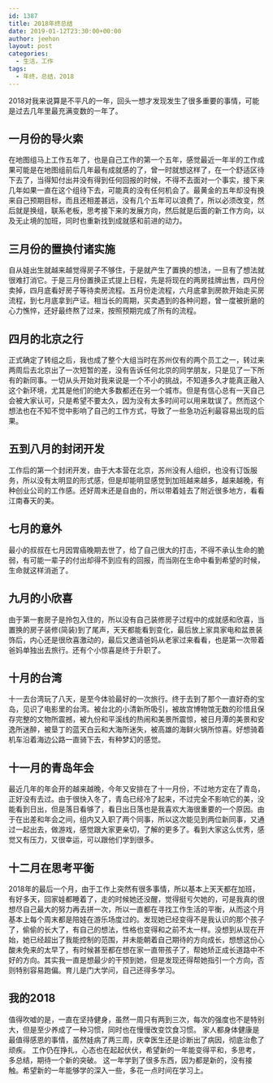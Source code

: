 ```yaml
---
id: 1387
title: 2018年终总结
date: 2019-01-12T23:30:00+00:00
author: jeehon
layout: post
categories:
  - 生活，工作
tags:
  - 年终，总结，2018
---
```

2018对我来说算是不平凡的一年，回头一想才发现发生了很多重要的事情，可能是过去几年里最充满变数的一年了。
<h2>一月份的导火索</h2>
在地图组马上工作五年了，也是自己工作的第一个五年，感觉最近一年半的工作成果可能是在地图组前后几年最有成就感的了，曾一时就想这样了，在一个舒适区待下去了，当得知付出并没有得到任何回报的时候，不得不去面对一个事实，接下来几年如果一直在这个组待下去，可能真的没有任何机会了。最黄金的五年却没有换来自己预期目标，而且还相差甚远，没有几个五年可以浪费了，所以必须改变，然后就是换组，联系老板，思考接下来的发展方向，然后就是后面的新工作方向，以及无止境的加班，同时也重新找到成就感和前进的动力。
<h2>三月份的置换付诸实施</h2>
自从娃出生就越来越觉得房子不够住，于是就产生了置换的想法，一旦有了想法就很难打消它。于是三月份置换正式提上日程，先是将现在的两房挂牌出售，四月份卖掉，四月底看好房子等待卖房流程。五月份走流程，六月底拿到房款开始走买房流程，到七月底拿到产证。相当长的周期，买卖遇到的各种问题，曾一度被折磨的心力憔悴，还好最终熬了过来，按照预期完成了所有的流程。
<h2>四月的北京之行</h2>
正式确定了转组之后，我也成了整个大组当时在苏州仅有的两个员工之一，转过来两周后去北京出了一次短暂的差，没有告诉任何北京的同学朋友，只是见了一下所有的新同事。一切从头开始对我来说是一个不小的挑战，不知道多久才能真正融入这个新环境，尤其是他们的绝大多数都还在另一个城市。但是有信心总有一天自己会被大家认可，只是希望不要太久，因为没有太多时间可以用来耽误了。然而这个想法也在不知不觉中影响了自己的工作方式，导致了一些急功近利最容易出现的后果。
<h2>五到八月的封闭开发</h2>
工作后的第一个封闭开发，由于大本营在北京，苏州没有人组织，也没有订饭服务，所以没有太明显的形式感，但是却能明显感觉到加班越来越多，越来越晚，有种创业公司的工作感。还好周末还是自由的，所以带着娃去了附近很多地方，看看江南春天的美。
<h2>七月的意外</h2>
最小的叔叔在七月因胃癌晚期去世了，给了自己很大的打击，不得不承认生命的脆弱，有可能一辈子的付出却得不到应有的回报，而当刚在生命中看到希望的时候，生命就这样消逝了。
<h2>九月的小欣喜</h2>
由于第一套房子是拎包入住的，所以没有自己装修房子过程中的成就感和欣喜，当置换的房子装修(简装)到了尾声，天天都能看到变化，最后放上家具家电和盆景装饰后，内心还是很欣喜激动的，最后又邀请爸妈从老家过来看看，也是第一次带着爸妈单独出去旅行。还有个小惊喜是终于升职了。
<h2>十月的台湾</h2>
十一去台湾玩了八天，是至今体验最好的一次旅行。终于去到了那个一直好奇的宝岛，见识了电影里的台湾。被台北的小清新所吸引，被故宫博物馆无数的珍惜且保存完整的文物所震撼，被九份和平溪线的热闹和美景所震惊，被日月潭的美景和安逸所迷醉，被垦丁的蓝天白云和大海所迷失，被高雄的海鲜火锅所惊喜。好想骑着机车沿着海边公路一直骑下去，有种梦幻的感觉。
<h2>十一月的青岛年会</h2>
最近几年的年会开的越来越晚，今年又安排在了十一月份，不过地方定在了青岛，正好没有去过。由于很快入冬了，青岛已经冷了起来，不过完全不影响它的美，没能看到日出，但是落日看够了，看日出日落也是我喜欢大海很重要的一个原因。由于在出差和年会之间，组内又入职了两个同事，所以这次能见到两位新同事，又通过一起出去，做游戏，感觉跟大家更亲切，了解的更多了。看到大家这么优秀，感觉又有压力，又很幸运，可以跟他们学到很多。
<h2>十二月在思考平衡</h2>
2018年的最后一个月，由于工作上突然有很多事情，所以基本上天天都在加班，有好多天，回家娃都睡着了，走的时候她还没醒，觉得挺亏欠她的，可是我真的很想尽自己最大的努力再去拼一次，所以一直都在寻找工作生活的平衡，从而这个月基本上每个周末都是陪娃在游乐场度过的。发现她已经变得不是我认识的那个孩子了，偷偷的长大了，有自己的想法，性格也变得和之前不太一样。没想到从现在开始，她已经超出了我能控制的范围，并未能朝着自己期待的方向成长，想想这份心酸未免来的太早了，有时候甚至都在想在家一直带孩子了，帮她矫正成长道路中不好的方向。其实我一直是想最少的干预到她，但是发现还得帮她指引一个方向，否则特别容易跑偏。育儿是门大学问，自己还得多学习。
<h2>我的2018</h2>
值得吹嘘的是，一直在坚持健身，虽然一周只有两到三次，每次的强度也不是特别大，但是至少养成了一种习惯，同时也在慢慢改变饮食习惯。
家人都身体健康是最值得感恩的事情，虽然娃病了两三周，庆幸医生还是诊断出了病因，彻底治愈了顽疾。
工作仍在挣扎，心态也在起起伏伏，希望新的一年能变得平和，多思考，多总结，期待一个新的突破。
这一年学到了很多东西，因为都是新的，没有接触。希望新的一年能够学的深入一些，多花一点时间在学习上。